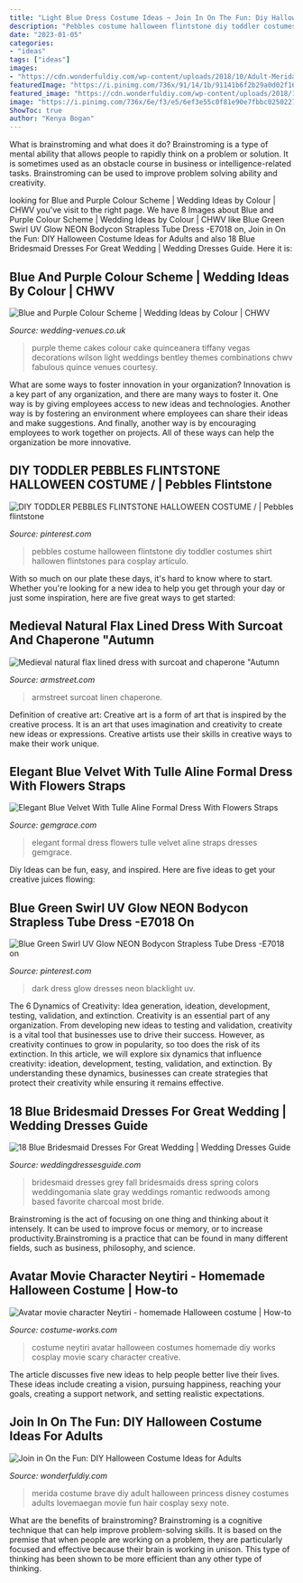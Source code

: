 ```yaml
---
title: "Light Blue Dress Costume Ideas ~ Join In On The Fun: Diy Halloween Costume Ideas For Adults"
description: "Pebbles costume halloween flintstone diy toddler costumes shirt hallowen flintstones para cosplay artículo"
date: "2023-01-05"
categories:
- "ideas"
tags: ["ideas"]
images:
- "https://cdn.wonderfuldiy.com/wp-content/uploads/2018/10/Adult-Merida-costume-from-Brave.jpg"
featuredImage: "https://i.pinimg.com/736x/91/14/1b/91141b6f2b29a0d02f162c5b13273651.jpg"
featured_image: "https://cdn.wonderfuldiy.com/wp-content/uploads/2018/10/Adult-Merida-costume-from-Brave.jpg"
image: "https://i.pinimg.com/736x/6e/f3/e5/6ef3e55c0f81e90e7fbbc025022736e1--dark-dress-blacklight-party.jpg"
ShowToc: true
author: "Kenya Bogan"
---
```



What is brainstroming and what does it do?
Brainstroming is a type of mental ability that allows people to rapidly think on a problem or solution. It is sometimes used as an obstacle course in business or intelligence-related tasks. Brainstroming can be used to improve problem solving ability and creativity.

	

		
looking for Blue and Purple Colour Scheme | Wedding Ideas by Colour | CHWV you've visit to the right page. We have 8 Images about Blue and Purple Colour Scheme | Wedding Ideas by Colour | CHWV like Blue Green Swirl UV Glow NEON Bodycon Strapless Tube Dress -E7018 on, Join in On the Fun: DIY Halloween Costume Ideas for Adults and also 18 Blue Bridesmaid Dresses For Great Wedding | Wedding Dresses Guide. Here it is:
		
    
## Blue And Purple Colour Scheme | Wedding Ideas By Colour | CHWV

<img loading=lazy src="https://www.wedding-venues.co.uk/sites/default/files/blue-and-purple-wedding-theme-Bentley-and-Wilson-Photography.jpg" onerror="this.onerror=null;this.src='https://tse2.mm.bing.net/th?id=OIP.IEYi2vRq5EvgLhFBziUa-QHaLH&amp;pid=15.1';" alt="Blue and Purple Colour Scheme | Wedding Ideas by Colour | CHWV">

_Source: wedding-venues.co.uk_

>purple theme cakes colour cake quinceanera tiffany vegas decorations wilson light weddings bentley themes combinations chwv fabulous quince venues courtesy. 

	

What are some ways to foster innovation in your organization?
Innovation is a key part of any organization, and there are many ways to foster it. One way is by giving employees access to new ideas and technologies. Another way is by fostering an environment where employees can share their ideas and make suggestions. And finally, another way is by encouraging employees to work together on projects. All of these ways can help the organization be more innovative.

    
## DIY TODDLER PEBBLES FLINTSTONE HALLOWEEN COSTUME / | Pebbles Flintstone

<img loading=lazy src="https://i.pinimg.com/736x/91/14/1b/91141b6f2b29a0d02f162c5b13273651.jpg" onerror="this.onerror=null;this.src='https://tse4.mm.bing.net/th?id=OIP.lWOw-mK4kYXEguHsvyoIWgAAAA&amp;pid=15.1';" alt="DIY TODDLER PEBBLES FLINTSTONE HALLOWEEN COSTUME / | Pebbles flintstone">

_Source: pinterest.com_

>pebbles costume halloween flintstone diy toddler costumes shirt hallowen flintstones para cosplay artículo. 

	

With so much on our plate these days, it's hard to know where to start. Whether you're looking for a new idea to help you get through your day or just some inspiration, here are five great ways to get started: 

    
## Medieval Natural Flax Lined Dress With Surcoat And Chaperone &quot;Autumn

<img loading=lazy src="https://armstreet.com/catalogue/full/medieval-linen-dress-surcoat-and-chaperone-costume-autumn-princess.jpg" onerror="this.onerror=null;this.src='https://tse4.mm.bing.net/th?id=OIP.v1Bzuht0SoIENco8XQzEUAHaLH&amp;pid=15.1';" alt="Medieval natural flax lined dress with surcoat and chaperone &quot;Autumn">

_Source: armstreet.com_

>armstreet surcoat linen chaperone. 

	

Definition of creative art:
Creative art is a form of art that is inspired by the creative process. It is an art that uses imagination and creativity to create new ideas or expressions. Creative artists use their skills in creative ways to make their work unique.

    
## Elegant Blue Velvet With Tulle Aline Formal Dress With Flowers Straps

<img loading=lazy src="https://cdn77.gemgrace.com/43837-thickbox_default/elegant-blue-velvet-with-tulle-aline-formal-dress-with-flowers-straps.jpg" onerror="this.onerror=null;this.src='https://tse3.mm.bing.net/th?id=OIP.eZqgjXpJNHl-1tBXn9MZrwHaJH&amp;pid=15.1';" alt="Elegant Blue Velvet With Tulle Aline Formal Dress With Flowers Straps">

_Source: gemgrace.com_

>elegant formal dress flowers tulle velvet aline straps dresses gemgrace. 

	

Diy Ideas can be fun, easy, and inspired. Here are five ideas to get your creative juices flowing:

    
## Blue Green Swirl UV Glow NEON Bodycon Strapless Tube Dress -E7018 On

<img loading=lazy src="https://i.pinimg.com/736x/6e/f3/e5/6ef3e55c0f81e90e7fbbc025022736e1--dark-dress-blacklight-party.jpg" onerror="this.onerror=null;this.src='https://tse1.mm.bing.net/th?id=OIP.Xws8ZqPBmPRN7tWERhwdLQHaLL&amp;pid=15.1';" alt="Blue Green Swirl UV Glow NEON Bodycon Strapless Tube Dress -E7018 on">

_Source: pinterest.com_

>dark dress glow dresses neon blacklight uv. 

	

The 6 Dynamics of Creativity: Idea generation, ideation, development, testing, validation, and extinction.
Creativity is an essential part of any organization. From developing new ideas to testing and validation, creativity is a vital tool that businesses use to drive their success. However, as creativity continues to grow in popularity, so too does the risk of its extinction. In this article, we will explore six dynamics that influence creativity: ideation, development, testing, validation, and extinction. By understanding these dynamics, businesses can create strategies that protect their creativity while ensuring it remains effective.

    
## 18 Blue Bridesmaid Dresses For Great Wedding | Wedding Dresses Guide

<img loading=lazy src="https://weddingdressesguide.com/wp-content/uploads/2018/01/blue-bridesmaids-dresses-slate-long-straight-sweetheart-neckline-jen-rodriguez-photography.jpg" onerror="this.onerror=null;this.src='https://tse1.mm.bing.net/th?id=OIP.X167r1diXogjHAcF92tUaQHaLG&amp;pid=15.1';" alt="18 Blue Bridesmaid Dresses For Great Wedding | Wedding Dresses Guide">

_Source: weddingdressesguide.com_

>bridesmaid dresses grey fall bridesmaids dress spring colors weddingomania slate gray weddings romantic redwoods among based favorite charcoal most bride. 

	

Brainstroming is the act of focusing on one thing and thinking about it intensely. It can be used to improve focus or memory, or to increase productivity.Brainstroming is a practice that can be found in many different fields, such as business, philosophy, and science.

    
## Avatar Movie Character Neytiri - Homemade Halloween Costume | How-to

<img loading=lazy src="https://photos.costume-works.com/full/neytiri.jpg" onerror="this.onerror=null;this.src='https://tse4.mm.bing.net/th?id=OIP.FuyCuTkqeCpLaIiT1HZFjQHaLv&amp;pid=15.1';" alt="Avatar movie character Neytiri - homemade Halloween costume | How-to">

_Source: costume-works.com_

>costume neytiri avatar halloween costumes homemade diy works cosplay movie scary character creative. 

	

The article discusses five new ideas to help people better live their lives. These ideas include creating a vision, pursuing happiness, reaching your goals, creating a support network, and setting realistic expectations.

    
## Join In On The Fun: DIY Halloween Costume Ideas For Adults

<img loading=lazy src="https://cdn.wonderfuldiy.com/wp-content/uploads/2018/10/Adult-Merida-costume-from-Brave.jpg" onerror="this.onerror=null;this.src='https://tse1.mm.bing.net/th?id=OIP.mjb9Dqzrbid14-VGa20U9gHaLJ&amp;pid=15.1';" alt="Join in On the Fun: DIY Halloween Costume Ideas for Adults">

_Source: wonderfuldiy.com_

>merida costume brave diy adult halloween princess disney costumes adults lovemaegan movie fun hair cosplay sexy note. 

	

What are the benefits of brainstroming?
Brainstroming is a cognitive technique that can help improve problem-solving skills. It is based on the premise that when people are working on a problem, they are particularly focused and effective because their brain is working in unison. This type of thinking has been shown to be more efficient than any other type of thinking.

